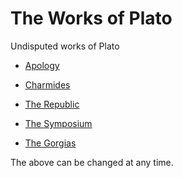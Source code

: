<!--{@template.comment}}-->
<!--{@template.delimiter.pair:"()"}}-->
<!--{@template.delimiter.pair:"[]"}}-->

<!--{{title:pattern="# %s"}}-->
# The Works of Plato

<!--{{author:pattern="Undisputed works of %s"}}-->
Undisputed works of Plato

<!--{@list-template="* [{{references.*.title}}]({{references.*.link}})"}}-->

<!--{{references.0.title:pattern="[%s]"}}{{references.0.link:pattern="(%s)"}}-->
* [Apology](https://en.wikisource.org/wiki/Apology_%28Plato%29)

<!--{{references.1.title:pattern="[%s]"}}{{references.1.link:pattern="(%s)"}}-->
* [Charmides](https://en.wikisource.org/wiki/Charmides_%28Plato%29)

<!--{{references.2.title:pattern="[%s]"}}{{references.2.link:pattern="(%s)"}}-->
* [The Republic](https://en.wikisource.org/wiki/The_Republic_of_Plato)

<!--{{references.3.title:pattern="[%s]"}}{{references.3.link:pattern="(%s)"}}-->
* [The Symposium](https://en.wikisource.org/wiki/Symposium_%28Plato%29)

<!--{{references.4.title:pattern="[%s]"}}{{references.4.link:pattern="(%s)"}}-->
* [The Gorgias](https://en.wikisource.org/wiki/Gorgias)

The above can be changed at any time.
